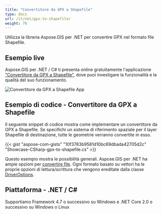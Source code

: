 ```yaml
---
title: "Convertitore da GPX a Shapefile"
type: docs
url: /it/net/gpx-to-shapefile/
weight: 70
---
```


Utilizza la libreria Aspose.GIS per .NET per convertire GPX nel formato file Shapefile.

## **Esempio live**

Aspose.GIS per .NET / C# ti presenta online gratuitamente l'applicazione ["Convertitore da GPX a Shapefile"](https://products.aspose.app/gis/conversion/gpx-to-shapefile), dove puoi investigare la funzionalità e la qualità del suo funzionamento.

![Convertitore da GPX a Shapefile App](conversion.png)

## **Esempio di codice - Convertitore da GPX a Shapefile**

Il seguente snippet di codice mostra come implementare un convertitore da GPX a Shapefile. Se specifichi un sistema di riferimento spaziale per il layer Shapefile di destinazione, tutte le geometrie verranno convertite in esso. 

{{< gist "aspose-com-gists" "10f3783b9581d10bc69dbada42705d2c" "Showcase-CSharp-gpx-to-shapefile.cs" >}}

Questo esempio mostra le possibilità generali. Aspose.GIS per .NET ha ampie opzioni per [convertire file](https://docs.aspose.com/gis/net/vector-layers/). Ogni formato basato su vettori ha le proprie opzioni di lettura/scrittura che vengono ereditate dalla classe [DriverOptions](https://reference.aspose.com/gis/net/aspose.gis/driveroptions).

## **Piattaforma - .NET / C#**

Supportiamo Framework 4.7 o successivo su Windows e .NET Core 2.0 o successivo su Windows o Linux

